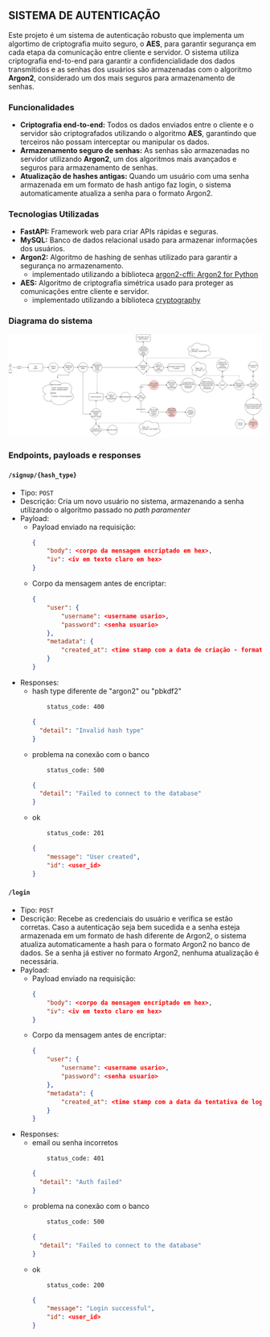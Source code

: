 ## SISTEMA DE AUTENTICAÇÃO

Este projeto é um sistema de autenticação robusto que implementa um algortimo de criptografia muito seguro, o **AES**, para garantir segurança em cada etapa da comunicação entre cliente e servidor.
O sistema utiliza criptografia end-to-end para garantir a confidencialidade dos dados transmitidos e as senhas dos usuários são armazenadas com o algoritmo **Argon2**, considerado um dos mais seguros para armazenamento de senhas.

### Funcionalidades

- **Criptografia end-to-end:** Todos os dados enviados entre o cliente e o servidor são criptografados utilizando o algoritmo **AES**, garantindo que terceiros não possam interceptar ou manipular os dados.
- **Armazenamento seguro de senhas:** As senhas são armazenadas no servidor utilizando **Argon2**, um dos algoritmos mais avançados e seguros para armazenamento de senhas.
- **Atualização de hashes antigas:** Quando um usuário com uma senha armazenada em um formato de hash antigo faz login, o sistema automaticamente atualiza a senha para o formato Argon2.

### Tecnologias Utilizadas

- **FastAPI:** Framework web para criar APIs rápidas e seguras.
- **MySQL:** Banco de dados relacional usado para armazenar informações dos usuários.
- **Argon2:** Algoritmo de hashing de senhas utilizado para garantir a segurança no armazenamento.
  - implementado utilizando a biblioteca [argon2-cffi: Argon2 for Python](https://pypi.org/project/argon2-cffi/)
- **AES:** Algoritmo de criptografia simétrica usado para proteger as comunicações entre cliente e servidor.
  - implementado utilizando a biblioteca [cryptography](https://pypi.org/project/cryptography/)

### Diagrama do sistema

![diagram do sistema](/assets/diagrama-sistema-argon2.jpg)

### Endpoints, payloads e responses

#### `/signup/{hash_type}`

- Tipo: `POST`
- Descrição: Cria um novo usuário no sistema, armazenando a senha utilizando o algoritmo passado no _path paramenter_
- Payload:
  - Payload enviado na requisição:
    ```json
    {
        "body": <corpo da mensagem encriptado em hex>,
        "iv": <iv em texto claro em hex>
    }
    ```
  - Corpo da mensagem antes de encriptar:
    ```json
    {
        "user": {
            "username": <username usario>,
            "password": <senha usuario>
        },
        "metadata": {
            "created_at": <time stamp com a data de criação - formato 'YYYY-MM-DD HH:MM:SS'>
        }
    }
    ```
- Responses:
  - hash type diferente de "argon2" ou "pbkdf2"
    ```
        status_code: 400
    ```
    ```json
    {
      "detail": "Invalid hash type"
    }
    ```
  - problema na conexão com o banco
    ```
        status_code: 500
    ```
    ```json
    {
      "detail": "Failed to connect to the database"
    }
    ```
  - ok
    ```
        status_code: 201
    ```
    ```json
    {
        "message": "User created",
        "id": <user_id>
    }
    ```

#### `/login`

- Tipo: `POST`
- Descrição: Recebe as credenciais do usuário e verifica se estão corretas. Caso a autenticação seja bem sucedida e a senha esteja armazenada em um formato de hash diferente de Argon2, o sistema atualiza automaticamente a hash para o formato Argon2 no banco de dados. Se a senha já estiver no formato Argon2, nenhuma atualização é necessária.
- Payload:
  - Payload enviado na requisição:
    ```json
    {
        "body": <corpo da mensagem encriptado em hex>,
        "iv": <iv em texto claro em hex>
    }
    ```
  - Corpo da mensagem antes de encriptar:
    ```json
    {
        "user": {
            "username": <username usario>,
            "password": <senha usuario>
        },
        "metadata": {
            "created_at": <time stamp com a data da tentativa de login - formato 'YYYY-MM-DD HH:MM:SS'>
        }
    }
    ```
- Responses:
  - email ou senha incorretos
    ```
        status_code: 401
    ```
    ```json
    {
      "detail": "Auth failed"
    }
    ```
  - problema na conexão com o banco
    ```
        status_code: 500
    ```
    ```json
    {
      "detail": "Failed to connect to the database"
    }
    ```
  - ok
    ```
        status_code: 200
    ```
    ```json
    {
        "message": "Login successful",
        "id": <user_id>
    }
    ```
